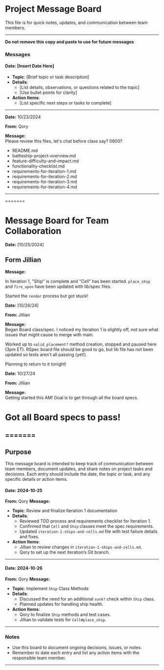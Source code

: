 # Project Message Board

This file is for quick notes, updates, and communication between team members.

---
**Do not remove this copy and paste to use for future messages**
### Messages

#### Date: [Insert Date Here]
- **Topic**: [Brief topic or task description]
- **Details**:
  - [List details, observations, or questions related to the topic]
  - [Use bullet points for clarity]
- **Action Items**:
  - [List specific next steps or tasks to complete]
---

**Date:** 10/23/2024

**From:** Qory

**Message:**  
Please review this files, let's chat before class say? 0800?

- README.md
- battleship-project-overview.md
- feature-difficulty-and-impact.md
- functionality-checklist.md
- requirements-for-iteration-1.md
- requirements-for-iteration-2.md
- requirements-for-iteration-3.md
- requirements-for-iteration-4.md
---

=======
# Message Board for Team Collaboration


**Date:** [10/25/2024]

**Form** Jillian
- 
**Message:**  

In Iteration 1, "Ship" is complete and "Cell" has been started. `place_ship` and `fire_upon` have been updated with lib/spec files. 

Started the `render` process but got stuck! 


**Date:** [10/26/24]

**From:** Jillian 

**Message:**  
Began Board class/spec. I noticed my Iteration 1 is slightly off, not sure what issues that might cause to merge with main.

Worked up to `valid_placement?` method creation, stopped and paused here (3pm ET). RSpec board file should be good to go, but lib file has not been updated so tests aren't all passing (yet!). 

Planning to return to it tonight!

**Date:** 10/27/24

**From:** Jillian

**Message:**  
Getting started this AM! Goal is to get through all the board specs. 

Got all Board specs to pass!
=======
=======
---

## Purpose
This message board is intended to keep track of communication between team members, document updates, and share notes on project tasks and decisions. Each entry should include the date, the topic or task, and any specific details or action items.

#### Date: 2024-10-25
**From:** Qory
**Message:**  
- **Topic**: Review and finalize Iteration 1 documentation
- **Details**:
  - Reviewed TDD process and requirements checklist for Iteration 1.
  - Confirmed that `Cell` and `Ship` classes meet the spec requirements.
  - Updated `iteration-1-ships-and-cells.md` file with test failure details and fixes.
- **Action Items**:
  - Jillian to review changes in `iteration-1-ships-and-cells.md`.
  - Qory to set up the next iteration’s Git branch.

---

#### Date: 2024-10-26
**From:** Qory
**Message:**  
- **Topic**: Implement `Ship` Class Methods
- **Details**:
  - Discussed the need for an additional `sunk?` check within `Ship` class.
  - Planned updates for handling ship health.
- **Action Items**:
  - Qory to finalize `Ship` methods and test cases.
  - Jillian to validate tests for `Cell#place_ship`.

---

### Notes
- Use this board to document ongoing decisions, issues, or notes.
- Remember to date each entry and list any action items with the responsible team member.

---

